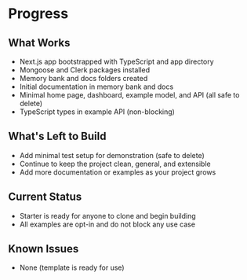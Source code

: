 # Progress

## What Works
- Next.js app bootstrapped with TypeScript and app directory
- Mongoose and Clerk packages installed
- Memory bank and docs folders created
- Initial documentation in memory bank and docs
- Minimal home page, dashboard, example model, and API (all safe to delete)
- TypeScript types in example API (non-blocking)

## What's Left to Build
- Add minimal test setup for demonstration (safe to delete)
- Continue to keep the project clean, general, and extensible
- Add more documentation or examples as your project grows

## Current Status
- Starter is ready for anyone to clone and begin building
- All examples are opt-in and do not block any use case

## Known Issues
- None (template is ready for use) 